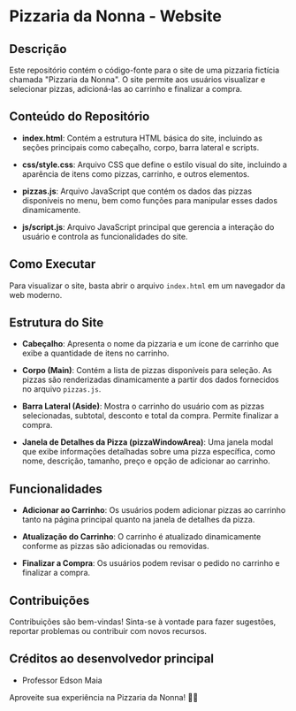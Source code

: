 # Pizzaria da Nonna - Website

## Descrição

Este repositório contém o código-fonte para o site de uma pizzaria fictícia chamada "Pizzaria da Nonna". O site permite aos usuários visualizar e selecionar pizzas, adicioná-las ao carrinho e finalizar a compra.

## Conteúdo do Repositório

- **index.html**: Contém a estrutura HTML básica do site, incluindo as seções principais como cabeçalho, corpo, barra lateral e scripts.

- **css/style.css**: Arquivo CSS que define o estilo visual do site, incluindo a aparência de itens como pizzas, carrinho, e outros elementos.

- **pizzas.js**: Arquivo JavaScript que contém os dados das pizzas disponíveis no menu, bem como funções para manipular esses dados dinamicamente.

- **js/script.js**: Arquivo JavaScript principal que gerencia a interação do usuário e controla as funcionalidades do site.

## Como Executar

Para visualizar o site, basta abrir o arquivo `index.html` em um navegador da web moderno.

## Estrutura do Site

- **Cabeçalho**: Apresenta o nome da pizzaria e um ícone de carrinho que exibe a quantidade de itens no carrinho.

- **Corpo (Main)**: Contém a lista de pizzas disponíveis para seleção. As pizzas são renderizadas dinamicamente a partir dos dados fornecidos no arquivo `pizzas.js`.

- **Barra Lateral (Aside)**: Mostra o carrinho do usuário com as pizzas selecionadas, subtotal, desconto e total da compra. Permite finalizar a compra.

- **Janela de Detalhes da Pizza (pizzaWindowArea)**: Uma janela modal que exibe informações detalhadas sobre uma pizza específica, como nome, descrição, tamanho, preço e opção de adicionar ao carrinho.

## Funcionalidades

- **Adicionar ao Carrinho**: Os usuários podem adicionar pizzas ao carrinho tanto na página principal quanto na janela de detalhes da pizza.

- **Atualização do Carrinho**: O carrinho é atualizado dinamicamente conforme as pizzas são adicionadas ou removidas.

- **Finalizar a Compra**: Os usuários podem revisar o pedido no carrinho e finalizar a compra.

## Contribuições

Contribuições são bem-vindas! Sinta-se à vontade para fazer sugestões, reportar problemas ou contribuir com novos recursos.

## Créditos ao desenvolvedor principal

- Professor Edson Maia

Aproveite sua experiência na Pizzaria da Nonna! 🍕✨
